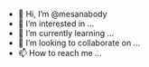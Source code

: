 - 👋 Hi, I’m @mesanabody
- 👀 I’m interested in ...
- 🌱 I’m currently learning ...
- 💞️ I’m looking to collaborate on ...
- 📫 How to reach me ...

<!---
mesanabody/mesanabody is a ✨ special ✨ repository because its `README.md` (this file) appears on your GitHub profile.
You can click the Preview link to take a look at your changes.
--->
